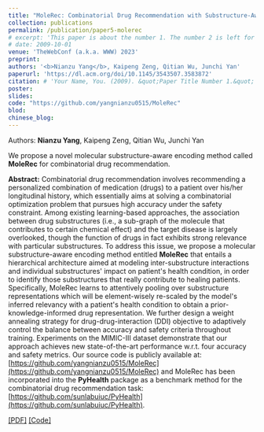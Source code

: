 ```yaml
---
title: "MoleRec: Combinatorial Drug Recommendation with Substructure-Aware Molecular Representation Learning"
collection: publications
permalink: /publication/paper5-molerec
# excerpt: 'This paper is about the number 1. The number 2 is left for future work.'
# date: 2009-10-01
venue: 'TheWebConf (a.k.a. WWW) 2023'
preprint:
authors: '<b>Nianzu Yang</b>, Kaipeng Zeng, Qitian Wu, Junchi Yan'
paperurl: 'https://dl.acm.org/doi/10.1145/3543507.3583872'
citation: # 'Your Name, You. (2009). &quot;Paper Title Number 1.&quot; <i>Journal 1</i>. 1(1).'
poster: 
slides: 
code: "https://github.com/yangnianzu0515/MoleRec"
blod:
chinese_blog: 
---
```

Authors: **Nianzu Yang**, Kaipeng Zeng, Qitian Wu, Junchi Yan

We propose a novel molecular substructure-aware encoding method called **MoleRec** for combinatorial drug recommendation.

**Abstract:** Combinatorial drug recommendation involves recommending a personalized combination of medication (drugs) to a patient over his/her longitudinal history, which essentially aims at solving a combinatorial optimization problem that pursues high accuracy under the safety constraint. Among existing learning-based approaches, the association between drug substructures (i.e., a sub-graph of the molecule that contributes to certain chemical effect) and the target disease is largely overlooked, though the function of drugs in fact exhibits strong relevance with particular substructures. To address this issue, we propose a molecular substructure-aware encoding method entitled **MoleRec** that entails a hierarchical architecture aimed at modeling inter-substructure interactions and individual substructures' impact on patient's health condition, in order to identify those substructures that really contribute to healing patients. Specifically, MoleRec learns to attentively pooling over substructure representations which will be element-wisely re-scaled by the model's inferred relevancy with a patient's health condition to obtain a prior-knowledge-informed drug representation. We further design a weight annealing strategy for drug-drug-interaction (DDI) objective to adaptively control the balance between accuracy and safety criteria throughout training. Experiments on the MIMIC-III dataset demonstrate that our approach achieves new state-of-the-art performance w.r.t. four accuracy and safety metrics. Our source code is publicly available at: [https://github.com/yangnianzu0515/MoleRec](https://github.com/yangnianzu0515/MoleRec) and MoleRec has been incorporated into the **PyHealth** package as a benchmark method for the combinatorial drug recommendation task: [https://github.com/sunlabuiuc/PyHealth](https://github.com/sunlabuiuc/PyHealth).

[[PDF]](https://dl.acm.org/doi/10.1145/3543507.3583872)
[[Code]](https://github.com/yangnianzu0515/MoleRec)

